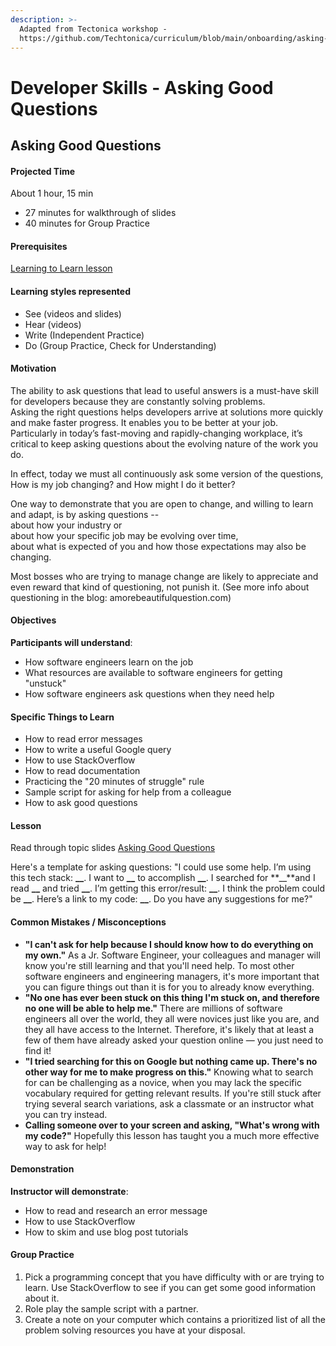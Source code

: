 ```yaml
---
description: >-
  Adapted from Tectonica workshop -
  https://github.com/Techtonica/curriculum/blob/main/onboarding/asking-good-questions.md
---
```


# Developer Skills - Asking Good Questions

## Asking Good Questions

#### Projected Time

About 1 hour, 15 min

* 27 minutes for walkthrough of slides
* 40 minutes for Group Practice



#### Prerequisites

[Learning to Learn lesson](https://github.com/Techtonica/curriculum/blob/main/learning-to-learn/learning-to-learn.md)

#### Learning styles represented

* See \(videos and slides\)
* Hear \(videos\)
* Write \(Independent Practice\)
* Do \(Group Practice, Check for Understanding\)

#### Motivation

The ability to ask questions that lead to useful answers is a must-have skill for developers because they are constantly solving problems.   
Asking the right questions helps developers arrive at solutions more quickly and make faster progress. It enables you to be better at your job. Particularly in today’s fast-moving and rapidly-changing workplace, it’s critical to keep asking questions about the evolving nature of the work you do.   
  
In effect, today we must all continuously ask some version of the questions, How is my job changing? and How might I do it better?   
  
One way to demonstrate that you are open to change, and willing to learn and adapt, is by asking questions --   
about how your industry or   
about how your specific job may be evolving over time,   
about what is expected of you and how those expectations may also be changing.   
  
Most bosses who are trying to manage change are likely to appreciate and even reward that kind of questioning, not punish it. \(See more info about questioning in the blog: amorebeautifulquestion.com\)

#### Objectives

**Participants will understand**:

* How software engineers learn on the job
* What resources are available to software engineers for getting "unstuck"
* How software engineers ask questions when they need help

#### Specific Things to Learn

* How to read error messages
* How to write a useful Google query
* How to use StackOverflow
* How to read documentation
* Practicing the "20 minutes of struggle" rule
* Sample script for asking for help from a colleague
* How to ask good questions

#### Lesson

Read through topic slides [Asking Good Questions](https://docs.google.com/presentation/d/19QbXNYHj8v-xSg9PT3MDORxpEiNh2UGt1eIuYYgvCVY/edit?usp=sharing)

Here's a template for asking questions: "I could use some help. I’m using this tech stack: **\_\_**. I want to **\_\_** to accomplish **\_\_**. I searched for **\_\_**and I read **\_\_** and tried **\_\_**. I’m getting this error/result: **\_\_**. I think the problem could be **\_\_**. Here’s a link to my code: **\_\_**. Do you have any suggestions for me?"

#### Common Mistakes / Misconceptions

* **"I can't ask for help because I should know how to do everything on my own."** As a Jr. Software Engineer, your colleagues and manager will know you're still learning and that you'll need help. To most other software engineers and engineering managers, it's more important that you can figure things out than it is for you to already know everything.
* **"No one has ever been stuck on this thing I'm stuck on, and therefore no one will be able to help me."** There are millions of software engineers all over the world, they all were novices just like you are, and they all have access to the Internet. Therefore, it's likely that at least a few of them have already asked your question online — you just need to find it!
* **"I tried searching for this on Google but nothing came up. There's no other way for me to make progress on this."** Knowing what to search for can be challenging as a novice, when you may lack the specific vocabulary required for getting relevant results. If you're still stuck after trying several search variations, ask a classmate or an instructor what you can try instead.
* **Calling someone over to your screen and asking, "What's wrong with my code?"** Hopefully this lesson has taught you a much more effective way to ask for help!

#### Demonstration

**Instructor will demonstrate**:

* How to read and research an error message
* How to use StackOverflow
* How to skim and use blog post tutorials

#### Group Practice

1. Pick a programming concept that you have difficulty with or are trying to learn. Use StackOverflow to see if you can get some good information about it.
2. Role play the sample script with a partner.
3. Create a note on your computer which contains a prioritized list of all the problem solving resources you have at your disposal.

#### 

